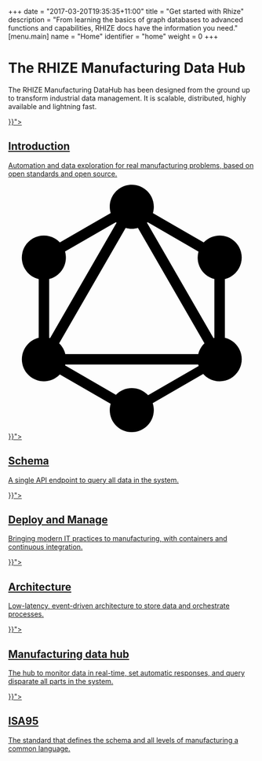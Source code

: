 +++
date = "2017-03-20T19:35:35+11:00"
title = "Get started with Rhize"
description = "From learning the basics of graph databases to advanced functions and capabilities, RHIZE docs have the information you need."
[menu.main]
name = "Home"
identifier = "home"
weight = 0
+++

<div class="landing">
  <div class="hero">
    <h1>The RHIZE Manufacturing Data Hub</h1>
    <p>
      The RHIZE Manufacturing DataHub has been designed from the ground up to transform industrial data management. It is scalable, distributed, highly available and lightning fast.
    </p>

  </div>
  <div class="item">
    <div class="icon"><i class="fa fa-info-circle" aria-hidden="true"></i></div>
    <a href="{{< relref "/get-started/introduction">}}">
      <h2>Introduction</h2>
      <p>
      Automation and data exploration for real manufacturing problems, based on open standards and open source.
      </p>
    </a>
  </div>

  <div class="item">
    <svg class="icon" role="img" viewBox="0 0 24 24" xmlns="http://www.w3.org/2000/svg"><title>GraphQL icon</title><path d="M14.051 2.751l4.935 2.85c.816-.859 2.173-.893 3.032-.077.148.14.274.301.377.477.589 1.028.232 2.339-.796 2.928-.174.1-.361.175-.558.223v5.699c1.146.273 1.854 1.423 1.58 2.569-.048.204-.127.4-.232.581-.592 1.023-1.901 1.374-2.927.782-.196-.113-.375-.259-.526-.429l-4.905 2.832c.372 1.124-.238 2.335-1.361 2.706-.217.071-.442.108-.67.108-1.181.001-2.139-.955-2.14-2.136 0-.205.029-.41.088-.609l-4.936-2.847c-.816.854-2.171.887-3.026.07-.854-.816-.886-2.171-.07-3.026.283-.297.646-.506 1.044-.603l.001-5.699c-1.15-.276-1.858-1.433-1.581-2.584.047-.198.123-.389.224-.566.592-1.024 1.902-1.374 2.927-.782.177.101.339.228.48.377l4.938-2.85C9.613 1.612 10.26.423 11.39.088 11.587.029 11.794 0 12 0c1.181-.001 2.139.954 2.14 2.134.001.209-.03.418-.089.617zm-.515.877c-.019.021-.037.039-.058.058l6.461 11.19c.026-.009.056-.016.082-.023V9.146c-1.145-.283-1.842-1.442-1.558-2.588.006-.024.012-.049.019-.072l-4.946-2.858zm-3.015.059l-.06-.06-4.946 2.852c.327 1.135-.327 2.318-1.461 2.645-.026.008-.051.014-.076.021v5.708l.084.023 6.461-11.19-.002.001zm2.076.507c-.39.112-.803.112-1.192 0l-6.46 11.189c.294.283.502.645.6 1.041h12.911c.097-.398.307-.761.603-1.044L12.597 4.194zm.986 16.227l4.913-2.838c-.015-.047-.027-.094-.038-.142H5.542l-.021.083 4.939 2.852c.388-.404.934-.653 1.54-.653.627 0 1.19.269 1.583.698z"/></svg>
    <a  href="{{< relref "/reference/schema">}}">
      <h2>Schema</h2>
      <p>
        A single API endpoint to query all data in the system.
      </p>
    </a>
  </div>
  <div class="item">
    <div class="icon"><i class="fa fa-wrench" aria-hidden="true"></i></div>
    <a href="{{< relref "/how-to">}}">
      <h2>Deploy and Manage</h2>
      <p>
      Bringing modern IT practices to manufacturing, with containers and continuous integration.
      </p>
    </a>
  </div>
  <div class="item">
    <div class="icon"><i class="fa fa-building" aria-hidden="true"></i></div>
    <a href="{{< relref "/concepts/architecture">}}">
      <h2>Architecture</h2>
      <p>
      Low-latency, event-driven architecture to store data and orchestrate processes.
      </p>
    </a>
  </div>
  <div class="item">
    <div class="icon"><i class="lni lni-keyword-research" aria-hidden="true"></i></div>
    <a href="{{< relref "/concepts/datahub">}}">
      <h2>Manufacturing data hub</h2>
      <p>
       The hub to monitor data in real-time, set automatic responses, and query disparate all parts in the system. 
      </p>
    </a>
  </div>
  <div class="item">
    <div class="icon"><i class="fa fa-industry" aria-hidden="true"></i></div>
    <a href="{{< relref "/concepts/isa95">}}">
      <h2>ISA95</h2>
      <p>
        The standard that defines the schema and all levels of manufacturing a common language.
      </p>
    </a>
  </div>

</div>

<style>
  .content-wrapper {
    margin: 0 auto;
    max-width: 1200px;
    border: none;
  }
  article {
    max-width: none;
  }
  article h1 {
    border: none;
  }
  #sidebar {
    display: none;
  }
  article h1.post-title {
    display: none;
  }
</style>

